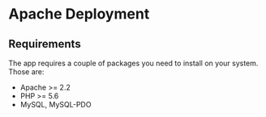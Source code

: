 # Apache Deployment

## Requirements
The app requires a couple of packages you need to install on your system. Those are:
- Apache >= 2.2
- PHP >= 5.6
- MySQL, MySQL-PDO
